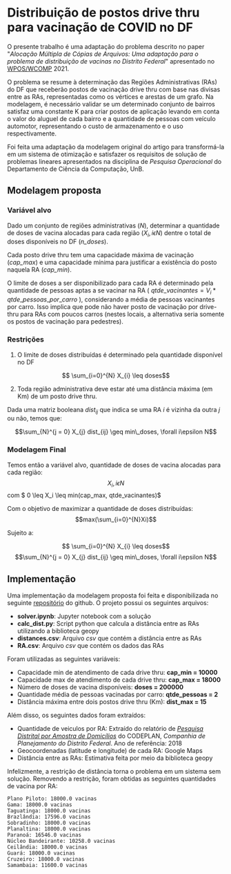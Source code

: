 # Distribuição de postos drive thru para vacinação de COVID no DF

O presente trabalho é uma adaptação do problema descrito no paper "*Alocação Múltipla de Cópias de Arquivos: Uma adaptação para o problema de distribuição de vacinas no Distrito Federal*" apresentado no [WPOS/WCOMP](http://wpos.unb.br) 2021.

O problema se resume à determinação das Regiões Administrativas (RAs) do DF que receberão postos de vacinação drive thru com base nas divisas entre as RAs, representadas como os vértices e arestas de um grafo. Na modelagem, é necessário validar se um determinado conjunto de bairros satisfaz uma constante K para criar postos de aplicação levando em conta o valor do aluguel de cada bairro e a quantidade de pessoas com veículo automotor, representando o custo de armazenamento e o uso respectivamente.

Foi feita uma adaptação da modelagem original do artigo para transformá-la em um sistema de otimização e satisfazer os requisitos de solução de problemas lineares apresentados na disciplina de *Pesquisa Operacional* do Departamento de Ciência da Computação, UnB.

## Modelagem proposta


### Variável alvo

Dado um conjunto de regiões administrativas (*N*), determinar a quantidade de doses de vacina alocadas para cada região ($X_i, i\epsilon N$) dentre o total de doses disponíveis no DF (*n_doses*).

Cada posto drive thru tem uma capacidade máxima de vacinação (*cap_max*) e uma capacidade mínima para justificar a existência do posto naquela RA (*cap_min*).

O limite de doses a ser disponibilizado para cada RA é determinado pela quantidade de pessoas aptas a se vacinar na RA ( $qtde\_vacinantes = V_i * qtde\_pessoas\_por\_carro$ ), considerando a média de pessoas vacinantes por carro. Isso implica que pode não haver posto de vacinação por drive-thru para RAs com poucos carros (nestes locais, a alternativa seria somente os postos de vacinação para pedestres).

### Restrições

1. O limite de doses distribuídas é determinado pela quantidade disponível no DF


$$ \sum_{i=0}^{N} X_{i} \leq doses$$

2. Toda região administrativa deve estar até uma distância máxima (em Km) de um posto drive thru.

Dada uma matriz booleana $dist_{ij}$ que indica se uma RA *i* é vizinha da outra *j* ou não, temos que:


$$\sum_{N}^{j = 0} X_{j} dist_{ij} \geq min\_doses, \forall i\epsilon N$$


### Modelagem Final

Temos então a variável alvo, quantidade de doses de vacina alocadas para cada região:
$$X_i, i\epsilon N$$
com  $ 0 \leq  X_i \leq min(cap\_max, qtde\_vacinantes)$

Com o objetivo de maximizar a quantidade de doses distribuídas:
$$max(\sum_{i=0}^{N}Xi)$$

Sujeito a:

$$ \sum_{i=0}^{N} X_{i} \leq doses$$
$$\sum_{N}^{j = 0} X_{j} dist_{ij} \geq min\_doses, \forall i\epsilon N$$


## Implementação

Uma implementação da modelagem proposta foi feita e disponibilizada no seguinte [repositório]() do github. O projeto possui os seguintes arquivos:

- **solver.ipynb**: Jupyter notebook com a solução
- **calc_dist.py**: Script python que calcula a distância entre as RAs utilizando a biblioteca geopy
- **distances.csv**: Arquivo *csv* que contém a distância entre as RAs
- **RA.csv**: Arquivo *csv* que contém os dados das RAs

Foram utilizadas as seguintes variáveis:

- Capacidade min de atendimento de cada drive thru: **cap_min = 10000**
- Capacidade max de atendimento de cada drive thru: **cap_max = 18000**
- Número de doses de vacina disponíveis: **doses = 200000**
- Quantidade média de pessoas vacinadas por carro: **qtde_pessoas = 2**
- Distância máxima entre dois postos drive thru (Km): **dist_max = 15**

Além disso, os seguintes dados foram extraídos:

- Quantidade de veiculos por RA: Extraído do relatório de [*Pesquisa Distrital por Amostra de Domicílios*](https://www.codeplan.df.gov.br/pdad-2018/) do CODEPLAN, *Companhia de Planejamento do Distrito Federal*. Ano de referência: 2018
- Geocoordenadas (latitude e longitude) de cada RA: Google Maps
- Distância entre as RAs: Estimativa feita por meio da biblioteca geopy

Infelizmente, a restrição de distância torna o problema em um sistema sem solução. Removendo a restrição, foram obtidas as seguintes quantidades de vacina por RA:

```
Plano Piloto: 18000.0 vacinas
Gama: 18000.0 vacinas
Taguatinga: 18000.0 vacinas
Brazlândia: 17596.0 vacinas
Sobradinho: 18000.0 vacinas
Planaltina: 18000.0 vacinas
Paranoá: 16546.0 vacinas
Núcleo Bandeirante: 10258.0 vacinas
Ceilândia: 18000.0 vacinas
Guará: 18000.0 vacinas
Cruzeiro: 18000.0 vacinas
Samambaia: 11600.0 vacinas
```



